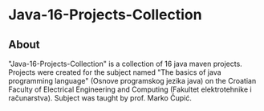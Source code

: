 # Java-16-Projects-Collection

## About 

"Java-16-Projects-Collection" is a collection of 16 java maven projects. Projects were created for the subject named 
"The basics of java programming language" (Osnove programskog jezika java) on the Croatian Faculty of Electrical Engineering and
Computing (Fakultet elektrotehnike i računarstva). Subject was taught by prof. Marko Čupić.
